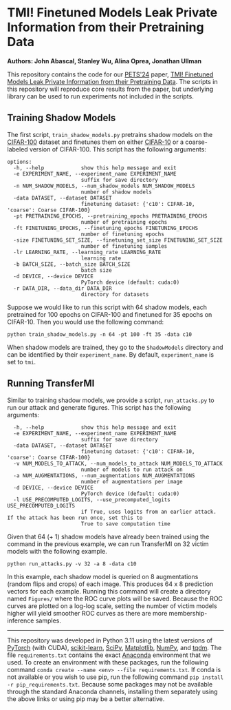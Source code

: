 # TMI! Finetuned Models Leak Private Information from their Pretraining Data

**Authors: John Abascal, Stanley Wu, Alina Oprea, Jonathan Ullman**


This repository contains the code for our [PETS'24](https://petsymposium.org/) paper, [TMI! Finetuned Models Leak Private Information from their Pretraining Data](https://arxiv.org/abs/2306.01181). The scripts in this repository will reproduce core results from the paper, but underlying library can be used to run experiments not included in the scripts.

## Training Shadow Models
The first script, `train_shadow_models.py` pretrains shadow models on the [CIFAR-100](https://www.cs.toronto.edu/~kriz/cifar.html) dataset and finetunes them on either [CIFAR-10](https://www.cs.toronto.edu/~kriz/cifar.html) or a coarse-labeled version of CIFAR-100. This script has the following arguments:

```
options:
  -h, --help            show this help message and exit
  -e EXPERIMENT_NAME, --experiment_name EXPERIMENT_NAME
                        suffix for save directory
  -n NUM_SHADOW_MODELS, --num_shadow_models NUM_SHADOW_MODELS
                        number of shadow models
  -data DATASET, --dataset DATASET
                        finetuning dataset: {'c10': CIFAR-10, 'coarse': Coarse CIFAR-100}
  -pt PRETRAINING_EPOCHS, --pretraining_epochs PRETRAINING_EPOCHS
                        number of pretraining epochs
  -ft FINETUNING_EPOCHS, --finetuning_epochs FINETUNING_EPOCHS
                        number of finetuning epochs
  -size FINETUNING_SET_SIZE, --finetuning_set_size FINETUNING_SET_SIZE
                        number of finetuning samples
  -lr LEARNING_RATE, --learning_rate LEARNING_RATE
                        learning rate
  -b BATCH_SIZE, --batch_size BATCH_SIZE
                        batch size
  -d DEVICE, --device DEVICE
                        PyTorch device (default: cuda:0)
  -r DATA_DIR, --data_dir DATA_DIR
                        directory for datasets
```

Suppose we would like to run this script with 64 shadow models, each pretrained for 100 epochs on CIFAR-100 and finetuned for 35 epochs on CIFAR-10. Then you would use the following command:

```shell
python train_shadow_models.py -n 64 -pt 100 -ft 35 -data c10
```

When shadow models are trained, they go to the `ShadowModels` directory and can be identified by their `experiment_name`. By default, `experiment_name` is set to `tmi`.

## Running TransferMI

Similar to training shadow models, we provide a script, `run_attacks.py` to run our attack and generate figures. This script has the following arguments:

```
  -h, --help            show this help message and exit
  -e EXPERIMENT_NAME, --experiment_name EXPERIMENT_NAME
                        suffix for save directory
  -data DATASET, --dataset DATASET
                        finetuning dataset: {'c10': CIFAR-10, 'coarse': Coarse CIFAR-100}
  -v NUM_MODELS_TO_ATTACK, --num_models_to_attack NUM_MODELS_TO_ATTACK
                        number of models to run attack on
  -a NUM_AUGMENTATIONS, --num_augmentations NUM_AUGMENTATIONS
                        number of augmentations per image
  -d DEVICE, --device DEVICE
                        PyTorch device (default: cuda:0)
  -l USE_PRECOMPUTED_LOGITS, --use_precomputed_logits USE_PRECOMPUTED_LOGITS
                        if True, uses logits from an earlier attack. If the attack has been run once, set this to
                        True to save computation time
```

Given that 64 (+ 1) shadow models have already been trained using the command in the previous example, we can run TransferMI on 32 victim models with the following example.

```shell
python run_attacks.py -v 32 -a 8 -data c10
```

In this example, each shadow model is queried on 8 augmentations (random flips and crops) of each image. This produces 64 x 8 prediction vectors for each example. Running this command will create a directory named `Figures/` where the ROC curve plots will be saved. Because the ROC curves are plotted on a log-log scale, setting the number of victim models higher will yield smoother ROC curves as there are more membership-inference samples.


-------

This repository was developed in Python 3.11 using the latest versions of [PyTorch](https://pytorch.org/) (with CUDA), [scikit-learn](https://scikit-learn.org/stable/), [SciPy](https://scipy.org/), [Matplotlib](https://matplotlib.org/), [NumPy](https://numpy.org/), and [tqdm](https://pypi.org/project/tqdm/). The file `requirements.txt` contains the exact [Anaconda](https://anaconda.org/) environment that we used. To create an environment with these packages, run the following command `conda create --name <env> --file requirements.txt`. If conda is not available or you wish to use pip, run the following command `pip install -r pip_requirements.txt`. Because some packages may not be available through the standard Anaconda channels, installing them separately using the above links or using pip may be a better alternative.
